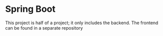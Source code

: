 # Spring Boot
This project is half of a project; it only includes the backend. The frontend can be found in a separate repository
